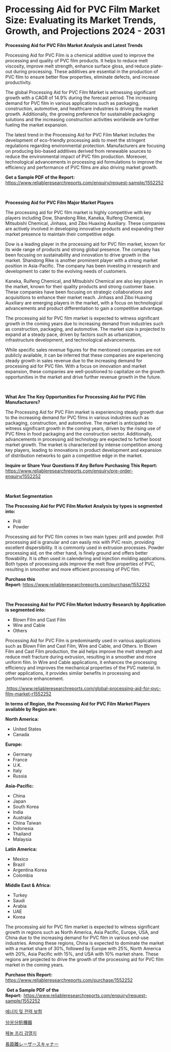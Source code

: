 <p><h1>Processing Aid for PVC Film Market Size: Evaluating its Market Trends, Growth, and Projections 2024 - 2031</h1></p><p><strong>Processing Aid for PVC Film Market Analysis and Latest Trends</strong></p>
<p><p>Processing Aid for PVC Film is a chemical additive used to improve the processing and quality of PVC film products. It helps to reduce melt viscosity, improve melt strength, enhance surface gloss, and reduce plate-out during processing. These additives are essential in the production of PVC film to ensure better flow properties, eliminate defects, and increase productivity.</p><p>The global Processing Aid for PVC Film Market is witnessing significant growth with a CAGR of 14.9% during the forecast period. The increasing demand for PVC film in various applications such as packaging, construction, automotive, and healthcare industries is driving the market growth. Additionally, the growing preference for sustainable packaging solutions and the increasing construction activities worldwide are further fueling the market expansion.</p><p>The latest trend in the Processing Aid for PVC Film Market includes the development of eco-friendly processing aids to meet the stringent regulations regarding environmental protection. Manufacturers are focusing on producing bio-based additives derived from renewable sources to reduce the environmental impact of PVC film production. Moreover, technological advancements in processing aid formulations to improve the efficiency and performance of PVC films are also driving market growth.</p></p>
<p><strong>Get a Sample PDF of the Report:&nbsp;</strong> <a href="https://www.reliableresearchreports.com/enquiry/request-sample/1552252">https://www.reliableresearchreports.com/enquiry/request-sample/1552252</a></p>
<p>&nbsp;</p>
<p><strong>Processing Aid for PVC Film Major Market Players</strong></p>
<p><p>The processing aid for PVC film market is highly competitive with key players including Dow, Shandong Rike, Kaneka, Ruifeng Chemical, Mitsubishi Chemical, Jinhass, and Zibo Huaxing Auxiliary. These companies are actively involved in developing innovative products and expanding their market presence to maintain their competitive edge.</p><p>Dow is a leading player in the processing aid for PVC film market, known for its wide range of products and strong global presence. The company has been focusing on sustainability and innovation to drive growth in the market. Shandong Rike is another prominent player with a strong market position in Asia-Pacific. The company has been investing in research and development to cater to the evolving needs of customers.</p><p>Kaneka, Ruifeng Chemical, and Mitsubishi Chemical are also key players in the market, known for their quality products and strong customer base. These companies have been focusing on strategic collaborations and acquisitions to enhance their market reach. Jinhass and Zibo Huaxing Auxiliary are emerging players in the market, with a focus on technological advancements and product differentiation to gain a competitive advantage.</p><p>The processing aid for PVC film market is expected to witness significant growth in the coming years due to increasing demand from industries such as construction, packaging, and automotive. The market size is projected to expand at a steady pace, driven by factors such as urbanization, infrastructure development, and technological advancements.</p><p>While specific sales revenue figures for the mentioned companies are not publicly available, it can be inferred that these companies are experiencing steady growth in sales revenue due to the increasing demand for processing aid for PVC film. With a focus on innovation and market expansion, these companies are well-positioned to capitalize on the growth opportunities in the market and drive further revenue growth in the future.</p></p>
<p>&nbsp;</p>
<p><strong>What Are The Key Opportunities For Processing Aid for PVC Film Manufacturers?</strong></p>
<p><p>The Processing Aid for PVC Film market is experiencing steady growth due to the increasing demand for PVC films in various industries such as packaging, construction, and automotive. The market is anticipated to witness significant growth in the coming years, driven by the rising use of PVC films in food packaging and the construction sector. Additionally, advancements in processing aid technology are expected to further boost market growth. The market is characterized by intense competition among key players, leading to innovations in product development and expansion of distribution networks to gain a competitive edge in the market.</p></p>
<p><strong>Inquire or Share Your Questions If Any Before Purchasing This Report:</strong> <a href="https://www.reliableresearchreports.com/enquiry/pre-order-enquiry/1552252">https://www.reliableresearchreports.com/enquiry/pre-order-enquiry/1552252</a></p>
<p>&nbsp;</p>
<p><strong>Market Segmentation</strong></p>
<p><strong>The Processing Aid for PVC Film Market Analysis by types is segmented into:</strong></p>
<p><ul><li>Prill</li><li>Powder</li></ul></p>
<p><p>Processing aid for PVC film comes in two main types: prill and powder. Prill processing aid is granular and can easily mix with PVC resin, providing excellent dispersibility. It is commonly used in extrusion processes. Powder processing aid, on the other hand, is finely ground and offers better flowability. It is often used in calendering and injection molding applications. Both types of processing aids improve the melt flow properties of PVC, resulting in smoother and more efficient processing of PVC film.</p></p>
<p><strong>Purchase this Report:&nbsp;</strong><a href="https://www.reliableresearchreports.com/purchase/1552252">https://www.reliableresearchreports.com/purchase/1552252</a></p>
<p>&nbsp;</p>
<p><strong>The Processing Aid for PVC Film Market Industry Research by Application is segmented into:</strong></p>
<p><ul><li>Blown Film and Cast Film</li><li>Wire and Cable</li><li>Others</li></ul></p>
<p><p>Processing Aid for PVC Film is predominantly used in various applications such as Blown Film and Cast Film, Wire and Cable, and Others. In Blown Film and Cast Film production, the aid helps improve the melt strength and reduce melt fracture during extrusion, resulting in a smoother and more uniform film. In Wire and Cable applications, it enhances the processing efficiency and improves the mechanical properties of the PVC material. In other applications, it provides similar benefits in processing and performance enhancement.</p></p>
<p><a href="https://www.reliableresearchreports.com/global-processing-aid-for-pvc-film-market-r1552252">&nbsp;https://www.reliableresearchreports.com/global-processing-aid-for-pvc-film-market-r1552252</a></p>
<p><strong>In terms of Region, the Processing Aid for PVC Film Market Players available by Region are:</strong></p>
<p>
    <p> <strong> North America: </strong>
        <ul>
            <li>United States</li>
            <li>Canada</li>
        </ul>
        </p> 
    <p> <strong> Europe: </strong>
        <ul>
            <li>Germany</li>
            <li>France</li>
            <li>U.K.</li>
            <li>Italy</li>
            <li>Russia</li>
        </ul>
        </p> 
    <p> <strong> Asia-Pacific: </strong>
        <ul>
            <li>China</li>
            <li>Japan</li>
            <li>South Korea</li>
            <li>India</li>
            <li>Australia</li>
            <li>China Taiwan</li>
            <li>Indonesia</li>
            <li>Thailand</li>
            <li>Malaysia</li>
        </ul>
        </p> 
    <p> <strong> Latin America: </strong>
        <ul>
            <li>Mexico</li>
            <li>Brazil</li>
            <li>Argentina Korea</li>
            <li>Colombia</li>
        </ul>
        </p> 
    <p> <strong> Middle East & Africa: </strong>
        <ul>
            <li>Turkey</li>
            <li>Saudi</li>
            <li>Arabia</li>
            <li>UAE</li>
            <li>Korea</li>
        </ul>
    </p>
    </p>
<p><p>The processing aid for PVC film market is expected to witness significant growth in regions such as North America, Asia Pacific, Europe, USA, and China due to the increasing demand for PVC film in various end-use industries. Among these regions, China is expected to dominate the market with a market share of 30%, followed by Europe with 25%, North America with 20%, Asia Pacific with 15%, and USA with 10% market share. These regions are projected to drive the growth of the processing aid for PVC film market in the coming years.</p></p>
<p><strong>Purchase this Report: </strong><a href="https://www.reliableresearchreports.com/purchase/1552252">https://www.reliableresearchreports.com/purchase/1552252</a></p>
<p>&nbsp;<strong>Get a Sample PDF of the Report:&nbsp;&nbsp;</strong><a href="https://www.reliableresearchreports.com/enquiry/request-sample/1552252">https://www.reliableresearchreports.com/enquiry/request-sample/1552252</a></p>
<p><strong></strong></p>
<p><p><a href="https://github.com/AnthonyWratten/Market-Research-Report-List-1/blob/main/9290479141818.md">에너지 및 전력 보험</a></p><p><a href="https://github.com/DeonBoer2023/Market-Research-Report-List-1/blob/main/1343427136299.md">分光分析機器</a></p><p><a href="https://github.com/plelbej847484502/Market-Research-Report-List-2/blob/main/9398866141819.md">페놀 프리 감열지</a></p><p><a href="https://github.com/dawson566/Market-Research-Report-List-1/blob/main/9269848136298.md">長距離レーザースキャナー</a></p></p>